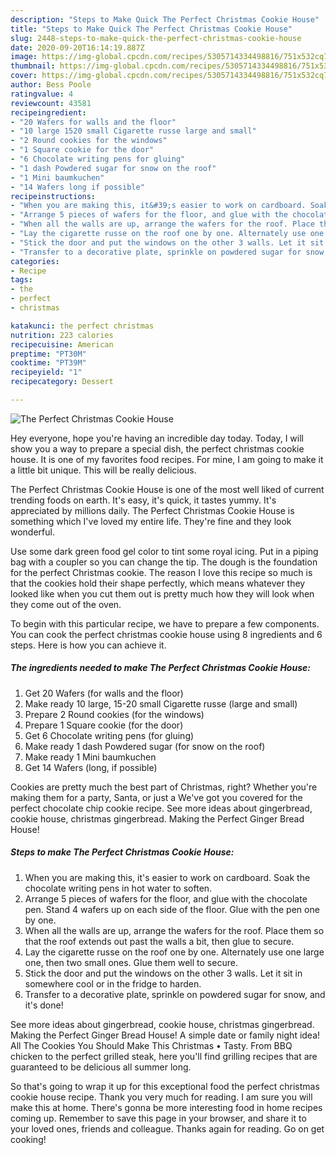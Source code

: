```yaml
---
description: "Steps to Make Quick The Perfect Christmas Cookie House"
title: "Steps to Make Quick The Perfect Christmas Cookie House"
slug: 2448-steps-to-make-quick-the-perfect-christmas-cookie-house
date: 2020-09-20T16:14:19.887Z
image: https://img-global.cpcdn.com/recipes/5305714334498816/751x532cq70/the-perfect-christmas-cookie-house-recipe-main-photo.jpg
thumbnail: https://img-global.cpcdn.com/recipes/5305714334498816/751x532cq70/the-perfect-christmas-cookie-house-recipe-main-photo.jpg
cover: https://img-global.cpcdn.com/recipes/5305714334498816/751x532cq70/the-perfect-christmas-cookie-house-recipe-main-photo.jpg
author: Bess Poole
ratingvalue: 4
reviewcount: 43581
recipeingredient:
- "20 Wafers for walls and the floor"
- "10 large 1520 small Cigarette russe large and small"
- "2 Round cookies for the windows"
- "1 Square cookie for the door"
- "6 Chocolate writing pens for gluing"
- "1 dash Powdered sugar for snow on the roof"
- "1 Mini baumkuchen"
- "14 Wafers long if possible"
recipeinstructions:
- "When you are making this, it&#39;s easier to work on cardboard. Soak the chocolate writing pens in hot water to soften."
- "Arrange 5 pieces of wafers for the floor, and glue with the chocolate pen. Stand 4 wafers up on each side of the floor. Glue with the pen one by one."
- "When all the walls are up, arrange the wafers for the roof. Place them so that the roof extends out past the walls a bit, then glue to secure."
- "Lay the cigarette russe on the roof one by one. Alternately use one large one, then two small ones. Glue them well to secure."
- "Stick the door and put the windows on the other 3 walls. Let it sit in somewhere cool or in the fridge to harden."
- "Transfer to a decorative plate, sprinkle on powdered sugar for snow, and it&#39;s done!"
categories:
- Recipe
tags:
- the
- perfect
- christmas

katakunci: the perfect christmas 
nutrition: 223 calories
recipecuisine: American
preptime: "PT30M"
cooktime: "PT39M"
recipeyield: "1"
recipecategory: Dessert

---
```



![The Perfect Christmas Cookie House](https://img-global.cpcdn.com/recipes/5305714334498816/751x532cq70/the-perfect-christmas-cookie-house-recipe-main-photo.jpg)

Hey everyone, hope you're having an incredible day today. Today, I will show you a way to prepare a special dish, the perfect christmas cookie house. It is one of my favorites food recipes. For mine, I am going to make it a little bit unique. This will be really delicious.

The Perfect Christmas Cookie House is one of the most well liked of current trending foods on earth. It's easy, it's quick, it tastes yummy. It's appreciated by millions daily. The Perfect Christmas Cookie House is something which I've loved my entire life. They're fine and they look wonderful.

Use some dark green food gel color to tint some royal icing. Put in a piping bag with a coupler so you can change the tip. The dough is the foundation for the perfect Christmas cookie. The reason I love this recipe so much is that the cookies hold their shape perfectly, which means whatever they looked like when you cut them out is pretty much how they will look when they come out of the oven.


To begin with this particular recipe, we have to prepare a few components. You can cook the perfect christmas cookie house using 8 ingredients and 6 steps. Here is how you can achieve it.

<!--inarticleads1-->

##### The ingredients needed to make The Perfect Christmas Cookie House:

1. Get 20 Wafers (for walls and the floor)
1. Make ready 10 large, 15-20 small Cigarette russe (large and small)
1. Prepare 2 Round cookies (for the windows)
1. Prepare 1 Square cookie (for the door)
1. Get 6 Chocolate writing pens (for gluing)
1. Make ready 1 dash Powdered sugar (for snow on the roof)
1. Make ready 1 Mini baumkuchen
1. Get 14 Wafers (long, if possible)


Cookies are pretty much the best part of Christmas, right? Whether you&#39;re making them for a party, Santa, or just a We&#39;ve got you covered for the perfect chocolate chip cookie recipe. See more ideas about gingerbread, cookie house, christmas gingerbread. Making the Perfect Ginger Bread House! 

<!--inarticleads2-->

##### Steps to make The Perfect Christmas Cookie House:

1. When you are making this, it&#39;s easier to work on cardboard. Soak the chocolate writing pens in hot water to soften.
1. Arrange 5 pieces of wafers for the floor, and glue with the chocolate pen. Stand 4 wafers up on each side of the floor. Glue with the pen one by one.
1. When all the walls are up, arrange the wafers for the roof. Place them so that the roof extends out past the walls a bit, then glue to secure.
1. Lay the cigarette russe on the roof one by one. Alternately use one large one, then two small ones. Glue them well to secure.
1. Stick the door and put the windows on the other 3 walls. Let it sit in somewhere cool or in the fridge to harden.
1. Transfer to a decorative plate, sprinkle on powdered sugar for snow, and it&#39;s done!


See more ideas about gingerbread, cookie house, christmas gingerbread. Making the Perfect Ginger Bread House! A simple date or family night idea! All The Cookies You Should Make This Christmas • Tasty. From BBQ chicken to the perfect grilled steak, here you&#39;ll find grilling recipes that are guaranteed to be delicious all summer long. 

So that's going to wrap it up for this exceptional food the perfect christmas cookie house recipe. Thank you very much for reading. I am sure you will make this at home. There's gonna be more interesting food in home recipes coming up. Remember to save this page in your browser, and share it to your loved ones, friends and colleague. Thanks again for reading. Go on get cooking!
